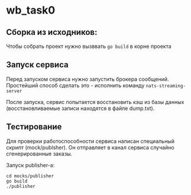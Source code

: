 # wb_task0

## Сборка из исходников:

Чтобы собрать проект нужно вызввать ```go build``` в корне проекта

## Запуск сервиса

Перед запуском сервиса нужно запустить брокера сообщений. Простейший способ сделать это - исполнить команду ```nats-streaming-server```

После запуска, сервис попытается восстановить кэш из базы данных (восстановливаемые записи находятся в файле dump.txt).

## Тестирование

Для проверки работоспособности сервиса написан специальный скрипт (mock/publsher). Он отправляет в канал сервиса случайно сгенерированные заказы.

Запуск publisher-а:

```
cd mocks/publisher
go build
./publisher
```


